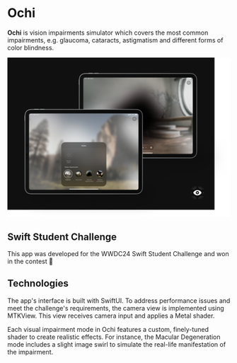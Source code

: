 # Ochi


**Ochi** is vision impairments simulator which covers the most common impairments, e.g. glaucoma, cataracts, astigmatism and different forms of color blindness.

![Cover](Resources/Cover.png)

## Swift Student Challenge
This app was developed for the WWDC24 Swift Student Challenge and won in the contest 🙌

## Technologies
The app's interface is built with SwiftUI. To address performance issues and meet the challenge's requirements, the camera view is implemented using MTKView. This view receives camera input and applies a Metal shader.

Each visual impairment mode in Ochi features a custom, finely-tuned shader to create realistic effects. For instance, the Macular Degeneration mode includes a slight image swirl to simulate the real-life manifestation of the impairment.

